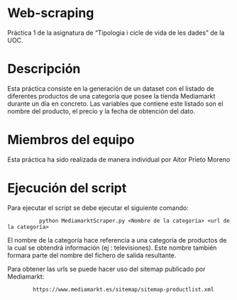 # Web-scraping
Práctica 1 de la asignatura de “Tipologia i cicle de vida de les dades” de la UOC.

# Descripción
Esta práctica consiste en la generación de un dataset con el listado de diferentes productos de una categoría que posee la tienda Mediamarkt durante un día en concreto. Las variables que contiene este listado son el nombre del producto, el precio y la fecha de obtención del dato.

# Miembros del equipo
Esta práctica ha sido realizada de manera individual por Aitor Prieto Moreno


# Ejecución del script
Para ejecutar el script se debe ejecutar el siguiente comando:


              python MediamarktScraper.py <Nombre de la categoría> <url de la categoría>
  
El nombre de la categoría hace referencia a una categoría de productos de la cual se obtendrá información (ej : televisiones). Este nombre también formara parte del nombre del fichero de salida resultante.

Para obtener las urls se puede hacer uso del sitemap publicado por Mediamarkt:


            https://www.mediamarkt.es/sitemap/sitemap-productlist.xml

